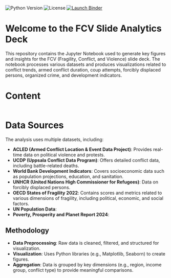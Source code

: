 ![Python Version](https://img.shields.io/badge/python-3.8%2B-blue)
![License](https://img.shields.io/github/license/mglpurroy/slide-deck-analytics-1)
[![Launch Binder](https://mybinder.org/badge_logo.svg)](https://mybinder.org/v2/gh/mglpurroy/slide-deck-analytics-1/main?urlpath=%2Fdoc%2Ftree%2Fdocs%2Fnotebooks%2Fmain.ipynb)

# Welcome to the FCV Slide Analytics Deck

This repository contains the Jupyter Notebook used to generate key figures and insights for the FCV (Fragility, Conflict, and Violence) slide deck. The notebook processes various datasets and produces visualizations related to conflict trends, armed conflict duration, coup attempts, forcibly displaced persons, organized crime, and development indicators.


# Content

```{tableofcontents}
```

# Data Sources

The analysis uses multiple datasets, including:

- **ACLED (Armed Conflict Location & Event Data Project)**: Provides real-time data on political violence and protests.
- **UCDP (Uppsala Conflict Data Program)**: Offers detailed conflict data, including battle-related deaths.
- **World Bank Development Indicators**: Covers socioeconomic data such as population projections, education, and sanitation.
- **UNHCR (United Nations High Commissioner for Refugees)**: Data on forcibly displaced persons.
- **OECD States of Fragility 2022**: Contains scores and metrics related to various dimensions of fragility, including political, economic, and social factors.
- **UN Population Data**:
- **Poverty, Prosperity and Planet Report 2024**:

## Methodology

- **Data Preprocessing**: Raw data is cleaned, filtered, and structured for visualization.
- **Visualization**: Uses Python libraries (e.g., Matplotlib, Seaborn) to create figures.
- **Aggregation**: Data is grouped by key dimensions (e.g., region, income group, conflict type) to provide meaningful comparisons.


